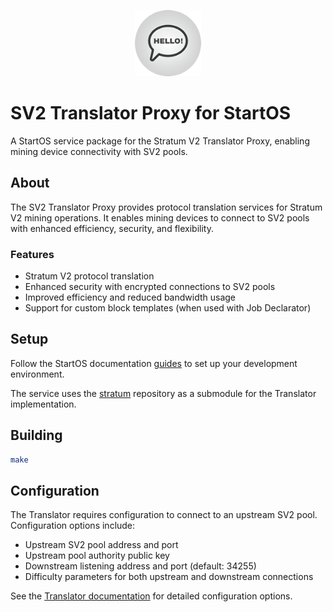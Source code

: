 <p align="center">
  <img src="icon.png" alt="Project Logo" width="21%">
</p>

# SV2 Translator Proxy for StartOS

A StartOS service package for the Stratum V2 Translator Proxy, enabling mining device connectivity with SV2 pools.

## About

The SV2 Translator Proxy provides protocol translation services for Stratum V2 mining operations. It enables mining devices to connect to SV2 pools with enhanced efficiency, security, and flexibility.

### Features

- Stratum V2 protocol translation
- Enhanced security with encrypted connections to SV2 pools
- Improved efficiency and reduced bandwidth usage
- Support for custom block templates (when used with Job Declarator)

## Setup

Follow the StartOS documentation [guides](https://docs.start9.com/packaging-guide/environment-setup.html) to set up your development environment.

The service uses the [stratum](https://github.com/stratum-mining/stratum) repository as a submodule for the Translator implementation.

## Building

```bash
make
```

## Configuration

The Translator requires configuration to connect to an upstream SV2 pool. Configuration options include:

- Upstream SV2 pool address and port
- Upstream pool authority public key
- Downstream listening address and port (default: 34255)
- Difficulty parameters for both upstream and downstream connections

See the [Translator documentation](https://github.com/stratum-mining/stratum/blob/main/roles/translator/README.md) for detailed configuration options.
